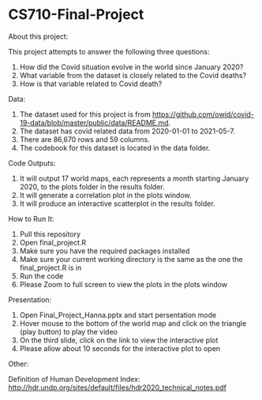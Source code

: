 # CS710-Final-Project

About this project:

This project attempts to answer the following three questions:
1. How did the Covid situation evolve in the world since January 2020?
2. What variable from the dataset is closely related to the Covid deaths?
3. How is that variable related to Covid death?

Data:

1. The dataset used for this project is from https://github.com/owid/covid-19-data/blob/master/public/data/README.md.
2. The dataset has covid related data from 2020-01-01 to 2021-05-7.
3. There are 86,670 rows and 59 columns.
4. The codebook for this dataset is located in the data folder.

Code Outputs:

1. It will output 17 world maps, each represents a month starting January 2020, to the plots folder in the results folder.
2. It will generate a correlation plot in the plots window.
3. It will produce an interactive scatterplot in the results folder.

How to Run It:

1. Pull this repository
2. Open final_project.R
3. Make sure you have the required packages installed
4. Make sure your current working directory is the same as the one the final_project.R is in
4. Run the code
5. Please Zoom to full screen to view the plots in the plots window

Presentation:

1. Open Final_Project_Hanna.pptx and start persentation mode
2. Hover mouse to the bottom of the world map and click on the triangle (play button) to play the video
3. On the third slide, click on the link to view the interactive plot
4. Please allow about 10 seconds for the interactive plot to open
 
Other:

Definition of Human Development Index:
http://hdr.undp.org/sites/default/files/hdr2020_technical_notes.pdf


